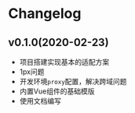 # Changelog

## v0.1.0(2020-02-23)
- 项目搭建实现基本的适配方案
- 1px问题
- 开发环境`proxy`配置，解决跨域问题
- 内置Vue组件的基础模版
- 使用文档编写